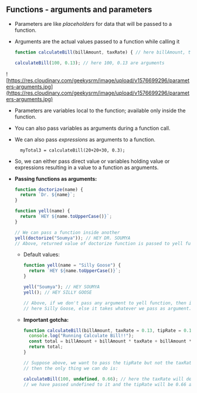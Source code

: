 ## Functions - arguments and parameters

- Parameters are like _placeholders_ for data that will be passed to a function.

- Arguments are the actual values passed to a function while calling it

  ```javascript
  function calculateBill(billAmount, taxRate) { // here billAmount, taxRate are parameters const total = billAmount + billAmount * taxRate return total; }

  calculateBill(100, 0.13); // here 100, 0.13 are arguments
  ```

![https://res.cloudinary.com/geekysrm/image/upload/v1576699296/parameters-arguments.jpg](https://res.cloudinary.com/geekysrm/image/upload/v1576699296/parameters-arguments.jpg)

- Parameters are variables local to the function; available only inside the function.

- You can also pass variables as arguments during a function call.

- We can also pass _expressions_ as arguments to a function.

  ```
    myTotal3 = calculateBill(20+20+30, 0.3);

  ```

- So, we can either pass direct value or variables holding value or expressions resulting in a value to a function as arguments.

- **Passing functions as arguments:**

  ```javascript
  function doctorize(name) {
    return `Dr. ${name}`;
  }

  function yell(name) {
    return `HEY ${name.toUpperCase()}`;
  }

  // We can pass a function inside another
  yell(doctorize("Soumya")); // HEY DR. SOUMYA
  // Above, returned value of doctorize function is passed to yell function
  ```

  - Default values:

    ```javascript
    function yell(name = "Silly Goose") {
      return `HEY ${name.toUpperCase()}`;
    }

    yell("Soumya"); // HEY SOUMYA
    yell(); // HEY SILLY GOOSE

    // Above, if we don't pass any argument to yell function, then it takes the default value in function definition,
    // here Silly Goose, else it takes whatever we pass as argument.
    ```

  - **Important gotcha:**

    ```javascript
    function calculateBill(billAmount, taxRate = 0.13, tipRate = 0.15) {
      console.log("Running Calculate Bill!!");
      const total = billAmount + billAmount * taxRate + billAmount * tipRate;
      return total;
    }

    // Suppose above, we want to pass the tipRate but not the taxRate and want taxRate to be default,
    // then the only thing we can do is:

    calculateBill(100, undefined, 0.66); // here the taxRate will default to 0.13 as
    // we have passed undefined to it and the tipRate will be 0.66 as passed
    ```
